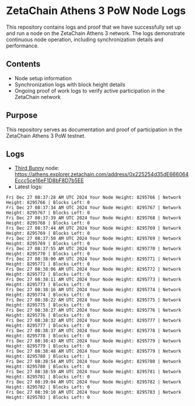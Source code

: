 # ZetaChain Athens 3 PoW Node Logs
This repository contains logs and proof that we have successfully set up and run a node on the ZetaChain Athens 3 network. The logs demonstrate continuous node operation, including synchronization details and performance.

## Contents
- Node setup information
- Synchronization logs with block height details
- Ongoing proof of work logs to verify active participation in the ZetaChain network

## Purpose
This repository serves as documentation and proof of participation in the ZetaChain Athens 3 PoW testnet.

## Logs

- [Third Bunny](https://thirdbunny.xyz/) node: https://athens.explorer.zetachain.com/address/0x225254d35dE666064Eccc5ce16eF1D8bF8D7b5EE
- Latest logs:
```
Fri Dec 27 08:37:28 AM UTC 2024 Your Node Height: 8295766 | Network Height: 8295766 | Blocks Left: 0
Fri Dec 27 08:37:34 AM UTC 2024 Your Node Height: 8295767 | Network Height: 8295767 | Blocks Left: 0
Fri Dec 27 08:37:39 AM UTC 2024 Your Node Height: 8295768 | Network Height: 8295768 | Blocks Left: 0
Fri Dec 27 08:37:44 AM UTC 2024 Your Node Height: 8295769 | Network Height: 8295769 | Blocks Left: 0
Fri Dec 27 08:37:50 AM UTC 2024 Your Node Height: 8295769 | Network Height: 8295769 | Blocks Left: 0
Fri Dec 27 08:37:55 AM UTC 2024 Your Node Height: 8295770 | Network Height: 8295770 | Blocks Left: 0
Fri Dec 27 08:38:00 AM UTC 2024 Your Node Height: 8295771 | Network Height: 8295771 | Blocks Left: 0
Fri Dec 27 08:38:06 AM UTC 2024 Your Node Height: 8295772 | Network Height: 8295772 | Blocks Left: 0
Fri Dec 27 08:38:11 AM UTC 2024 Your Node Height: 8295773 | Network Height: 8295773 | Blocks Left: 0
Fri Dec 27 08:38:16 AM UTC 2024 Your Node Height: 8295774 | Network Height: 8295774 | Blocks Left: 0
Fri Dec 27 08:38:22 AM UTC 2024 Your Node Height: 8295775 | Network Height: 8295775 | Blocks Left: 0
Fri Dec 27 08:38:27 AM UTC 2024 Your Node Height: 8295776 | Network Height: 8295776 | Blocks Left: 0
Fri Dec 27 08:38:32 AM UTC 2024 Your Node Height: 8295777 | Network Height: 8295777 | Blocks Left: 0
Fri Dec 27 08:38:37 AM UTC 2024 Your Node Height: 8295778 | Network Height: 8295778 | Blocks Left: 0
Fri Dec 27 08:38:43 AM UTC 2024 Your Node Height: 8295779 | Network Height: 8295779 | Blocks Left: 0
Fri Dec 27 08:38:48 AM UTC 2024 Your Node Height: 8295779 | Network Height: 8295780 | Blocks Left: 1
Fri Dec 27 08:38:54 AM UTC 2024 Your Node Height: 8295780 | Network Height: 8295780 | Blocks Left: 0
Fri Dec 27 08:38:59 AM UTC 2024 Your Node Height: 8295781 | Network Height: 8295781 | Blocks Left: 0
Fri Dec 27 08:39:04 AM UTC 2024 Your Node Height: 8295782 | Network Height: 8295782 | Blocks Left: 0
Fri Dec 27 08:39:10 AM UTC 2024 Your Node Height: 8295783 | Network Height: 8295783 | Blocks Left: 0
```
